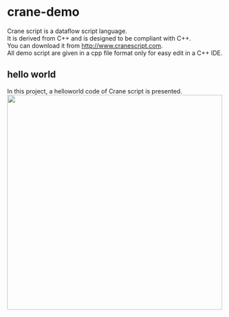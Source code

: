 # crane-demo
Crane script is a dataflow script language.  
It is derived from C++ and is designed to be compliant with C++.  
You can download it from http://www.cranescript.com.  
All demo script are given in a cpp file format only for easy edit in a C++ IDE.

## hello world
In this project, a helloworld code of Crane script is presented.  
<img src="http://www.cranescript.com/image/dm0.png" height="500">


